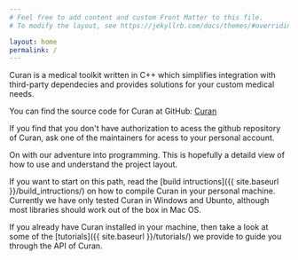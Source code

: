 ```yaml
---
# Feel free to add content and custom Front Matter to this file.
# To modify the layout, see https://jekyllrb.com/docs/themes/#overriding-theme-defaults

layout: home
permalink: /
---
```


Curan is a medical toolkit written in C++ which simplifies integration with third-party dependecies and provides solutions for your custom medical needs. 

You can find the source code for Curan at GitHub:
[Curan](https://github.com/Human-Robotics-Lab/Curan/tree/main)

If you find that you don't have authorization to acess the github repository of Curan, ask one of the maintainers for acess to your personal account.

On with our adventure into programming. This is hopefully a detaild view of how to use and understand the project layout. 

[Human-Robotics-Lab-organization]: https://github.com/Human-Robotics-Lab

If you want to start on this path, read the [build intructions]({{ site.baseurl }}/build_intructions/) on how to compile Curan in your personal machine. Currently we have only tested Curan in Windows and Ubunto, although most libraries should work out of the box in Mac OS. 

If you already have Curan installed in your machine, then take a look at some of the [tutorials]({{ site.baseurl }}/tutorials/) we provide to guide you through the API of Curan. 